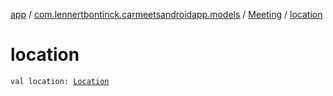[app](../../index.md) / [com.lennertbontinck.carmeetsandroidapp.models](../index.md) / [Meeting](index.md) / [location](./location.md)

# location

`val location: `[`Location`](../-location/index.md)